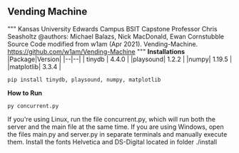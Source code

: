 ## **Vending Machine**
"""
Kansas University Edwards Campus BSIT Capstone
Professor Chris Seasholtz 
@authors: Michael Balazs, Nick MacDonald, Ewan Cornstubble
Source Code modified from w1am (Apr 2021). Vending-Machine. 
https://github.com/w1am/Vending-Machine
"""
**Installations**
|Package|Version|
|--|--|
| tinydb | 4.4.0 |
|playsound| 1.2.2 |
|numpy| 1.19.5 |
|matplotlib| 3.3.4 |

    pip install tinydb, playsound, numpy, matplotlib

**How to Run**

    py concurrent.py
If you're using Linux, run the file concurrent.py, which will run both the server and the main file at the same time. If you are using Windows, open the files main.py and server.py in separate terminals and manually execute them. Install the fonts Helvetica and DS-Digital located in folder ./install

